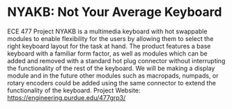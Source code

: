 # NYAKB: Not Your Average Keyboard
ECE 477 Project
NYAKB is a multimedia keyboard with hot swappable modules to enable flexibility for the users by allowing them to select the right keyboard layout for the task at hand. The product features a base keyboard with a familiar form factor, as well as modules which can be added and removed with a standard hot plug connector without interrupting the functionality of the rest of the keyboard. We will be making a display module and in the future other modules such as macropads, numpads, or rotary encoders could be added using the same connector to extend the functionality of the keyboard.
Project Website: https://engineering.purdue.edu/477grp3/
